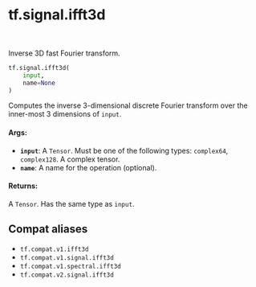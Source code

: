 <div itemscope itemtype="http://developers.google.com/ReferenceObject">
<meta itemprop="name" content="tf.signal.ifft3d" />
<meta itemprop="path" content="Stable" />
</div>

# tf.signal.ifft3d

<!-- Insert buttons and diff -->

<table class="tfo-notebook-buttons tfo-api" align="left">
</table>



Inverse 3D fast Fourier transform.

``` python
tf.signal.ifft3d(
    input,
    name=None
)
```



<!-- Placeholder for "Used in" -->

Computes the inverse 3-dimensional discrete Fourier transform over the
inner-most 3 dimensions of `input`.

#### Args:


* <b>`input`</b>: A `Tensor`. Must be one of the following types: `complex64`, `complex128`.
  A complex tensor.
* <b>`name`</b>: A name for the operation (optional).


#### Returns:

A `Tensor`. Has the same type as `input`.


## Compat aliases

* `tf.compat.v1.ifft3d`
* `tf.compat.v1.signal.ifft3d`
* `tf.compat.v1.spectral.ifft3d`
* `tf.compat.v2.signal.ifft3d`

